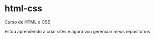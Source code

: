 # html-css
 Curso de HTML e CSS


Estou aprendendo a criar sites e agora vou gerenciar meus repositórios